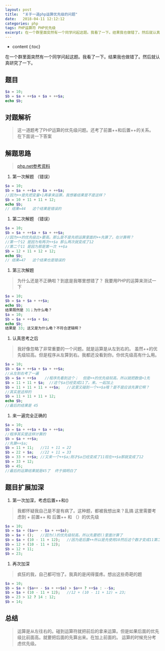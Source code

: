 ```yaml
---
layout: post
title:  "关于一道php运算优先级的问题"
date:   2018-04-11 12:12:12
categories: php
tags: PHP运算符 PHP优先级 
excerpt: 在一个群里面突然有一个同学问起这题。我看了一下。结果我也做错了。然后就认真研究了一下。
---
```


* content
{:toc}

在一个群里面突然有一个同学问起这题。我看了一下。结果我也做错了。然后就认真研究了一下。



## 题目
```php
$a = 10;
$b = $a + ++$a + $a + ++$a;
echo $b;
```

## 对题解析
> 这一道题考了PHP运算的优先级问题。还考了前置++和后置++的关系。<br />
> 在下面说一下答案

## 解题思路
> [php.net参考资料](http://www.php.net/manual/zh/language.operators.precedence.php)

1. 第一次解题 （错误）
```php
$a = 10;
$b = $a + ++$a + $a + ++$a;
//因为++是先把变量+1再拿来运算。我想着结果是不是这样？
$b = 10 + 11 + 11 + 12;
echo $b;
// 结果=44   这个结果是错误的
```
1. 第二次解题 （错误）
```php
$a = 10;
$b = $a + ++$a + $a + ++$a;
//因为++的优先级比+要高。那么是不是先把运算里面的++先算了。在计算啊？
//第一个12 是因为有两次++$a 那么两次就变成了12  
//第二个11 是因为那是第一次 ++$a
$b = 12 + 11 + 12 + 12;
echo $b;
// 结果=47   这个结果也是错误的
```

1. 第三次解题 
> 为什么还是不正确啦？到底是我哪里想错了？
> 我要用PHP的运算来测试一下
```php
$a = 10;
$b = $a + $a + ++$a;
echo $b;
结果既然是 31；为什么嘞？
$a = 10;
$b = $a + ++$a + $a;
echo $b;
结果是 33; 这又是为什么嘞？不符合逻辑啊？
```

1. 认真思考之后
> 我好像忽略了非常重要的一个问题。就是运算是从左到右的。
> 虽然++的优先级较高。但是程序从左算到右。我都还没看到你。你优先级高有什么用。
```php
$a = 10;
$b = $a + ++$a + $a + ++$a;
//从左到右考了一遍
$b = $a + ++$a    //程序先看到这个；  但是++的优先级较高。所以就把数值+1先
$b = 11 + 11 + $a;  //这个$a已经变成11了。来。一起加上
$b = 11 + 11 + 11 + ++$a;   //这里又碰到一个++$a哦？是不是应该先算它啊？
//其实是这样的
$b = 11 + 11 + 11 + 12;
echo $b;
//最后的结果是 45
```

1. 来一遍完全正确的
```php
$a = 10;
$b = $a + ++$a + $a + ++$a;
//程序其实是这样计算的
$b = $a + ++$a; 
//先算++$a;
$b = 11 + 11;   //11 + 11 = 22
$b = 22 + $a;   //22 + 11 = 33
$b = 33 + ++$a; //又来一个++$a;刚才$a已经变成了11现在++$a那就变成了12
$b = 33 + 12;
$b = 45;
//最后的运算结果就是45了  终于搞明白了
```

## 题目扩展加深
1. 第一次加深，考虑后置++和()
> 我都怀疑我自己是不是有病了。这种题，都被我想出来？乱搞
> 这里需要考虑到 + 前置++ 和 后置++ 和 （）的优先级
```php
$a = 10;
$b = $a + ($a++ - $a + ++$a);
$b = $a + ();   //因为()的优先级较高。所以先要把()里面计算了
$b = $a + (10 - 11 + 12);   //因为是后置++所以是先使用10然后这个数才变成11第二次用它就是-$a那么就是-11。然后遇到前置++，那么就得把11+1=12.最终就是  10-11+12  。记住，现在$a已经变成了12了
$b = 12 + (10 - 11 + 12);
$b = 12 + 11;   
$b = 23;
```

1. 再次加深
> 疯狂的我，自己都可怕了。我真的是闲得蛋疼。想出这些奇葩的题
```php
$a = 10;
$b = $a + ($a++ - $a + ++$a) > $a++ ? ++$a : --$a;
$b = $a + (10 - 11 + 12);   //12 + (10 - 11 + 12) = 23;
$b = 23 > 12 ? 14 : 12;
$b = 14;
```

## 总结
> 运算是从左往右的。碰到运算符就把前后的拿来运算。但是如果后面的优先级比前面高。就要把后面的先算出来。在加上前面的。
> 运算的时候充分考虑优先级。


